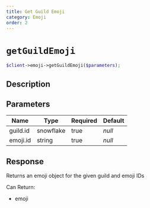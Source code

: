 ```yaml
---
title: Get Guild Emoji
category: Emoji
order: 2
---
```


# `getGuildEmoji`

```php
$client->emoji->getGuildEmoji($parameters);
```

## Description



## Parameters


Name | Type | Required | Default
--- | --- | --- | ---
guild.id | snowflake | true | *null*
emoji.id | string | true | *null*

## Response

Returns an emoji object for the given guild and emoji IDs

Can Return:

* emoji
